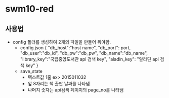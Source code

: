 # swm10-red


## 사용법
* config 폴더를 생성하여 2개의 파일을 만들어 줘야함.
    * config.json
        {
            "db_host":"host name",
            "db_port": port,
            "db_user":"db_id",
            "db_pw":"db_pw",
            "db_name":"db_name",
            "library_key":"국립중앙도서관 api 검색 key",
            "aladin_key": "알라딘 api 검색 key"
        }
    * save_state
        * 텍스트값 1줄 ex> 2015011032
        * 앞 8자리는 책 출판 날짜를 나타냄
        * 나머지 숫자는 api검색 페이지의 page_no를 나타냄